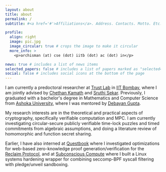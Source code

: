 ```yaml
---
layout: about
title: about
permalink: /
subtitle: #<a href='#'>Affiliations</a>. Address. Contacts. Motto. Etc.

profile:
  align: right
  image: pic.jpg
  image_circular: true # crops the image to make it circular
  more_info: >
    <p>archisman (at) cse (dot) iitb (dot) ac (dot) in</p>

news: true # includes a list of news items
selected_papers: false # includes a list of papers marked as "selected={true}"
social: false # includes social icons at the bottom of the page
---
```


I am currently a predoctoral researcher at [Trust Lab](https://trustlab.iitb.ac.in) in [IIT Bombay](https://iitb.ac.in), where I am jointly advised by [Chethan Kamath](https://cse.iitb.ac.in/~ckamath) and [Sruthi Sekar](https://sruthisekar.wordpress.com). Previously, I graduated with a bachelor's degree in Mathematics and Computer Science from [Ashoka University](https://ashoka.edu.in), where I was mentored by [Debayan Gupta](https://debayangupta.com).

My research interests are in the theoretical and practical aspects of cryptography, specifically verifiable computation and MPC. I am currently investigating circular-secure publicly verifiable time-lock puzzles and timed commitments from algebraic assumptions, and doing a literature review of homomorphic and function secret sharing.

Earlier, I have also interned at [Questbook](https://www.questbook.app) where I investigated optimizations for web-based zero-knowledge proof generation/verification for the [Reclaim Protocol](https://www.reclaimprotocol.org), and at [Subconscious Compute](https://www.subcom.tech/) where I built a Linux systems hardening wrapper for combining seccomp-BPF syscall filtering with pledge/unveil sandboxing.


